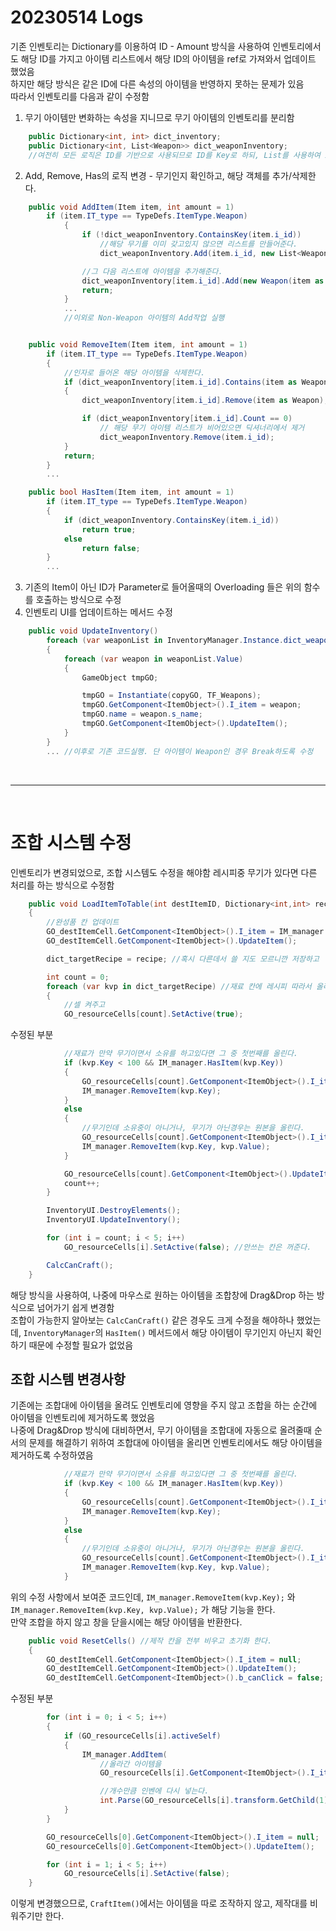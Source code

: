 # 20230514 Logs
기존 인벤토리는 Dictionary를 이용하여 ID - Amount 방식을 사용하여 인벤토리에서도 해당 ID를 가지고 아이템 리스트에서 해당 ID의 아이템을 ref로 가져와서 업데이트 했었음  
하지만 해당 방식은 같은 ID에 다른 속성의 아이템을 반영하지 못하는 문제가 있음  
따라서 인벤토리를 다음과 같이 수정함

1. 무기 아이템만 변화하는 속성을 지니므로 무기 아이템의 인벤토리를 분리함
```c#
    public Dictionary<int, int> dict_inventory;
    public Dictionary<int, List<Weapon>> dict_weaponInventory;
    //여전히 모든 로직은 ID를 기반으로 사용되므로 ID를 Key로 하되, List를 사용하여 Instance와 Amount를 동시에 저장한다.
```
2. Add, Remove, Has의 로직 변경 - 무기인지 확인하고, 해당 객체를 추가/삭제한다.
``` C#
    public void AddItem(Item item, int amount = 1)
        if (item.IT_type == TypeDefs.ItemType.Weapon)
            {
                if (!dict_weaponInventory.ContainsKey(item.i_id))
                    //해당 무기를 이미 갖고있지 않으면 리스트를 만들어준다.
                    dict_weaponInventory.Add(item.i_id, new List<Weapon>());

                //그 다음 리스트에 아이템을 추가해준다.
                dict_weaponInventory[item.i_id].Add(new Weapon(item as Weapon));
                return;
            }
            ...
            //이외로 Non-Weapon 아이템의 Add작업 실행


    public void RemoveItem(Item item, int amount = 1)
        if (item.IT_type == TypeDefs.ItemType.Weapon)
        {
            //인자로 들어온 해당 아이템을 삭제한다.
            if (dict_weaponInventory[item.i_id].Contains(item as Weapon))
            {
                dict_weaponInventory[item.i_id].Remove(item as Weapon);

                if (dict_weaponInventory[item.i_id].Count == 0)
                    // 해당 무기 아이템 리스트가 비어있으면 딕셔너리에서 제거
                    dict_weaponInventory.Remove(item.i_id); 
            }
            return;
        }
        ...

    public bool HasItem(Item item, int amount = 1)
        if (item.IT_type == TypeDefs.ItemType.Weapon)
        {
            if (dict_weaponInventory.ContainsKey(item.i_id))
                return true;
            else
                return false;
        }
        ...
```
3. 기존의 Item이 아닌 ID가 Parameter로 들어올때의 Overloading 들은 위의 함수를 호출하는 방식으로 수정
4. 인벤토리 UI를 업데이트하는 메서드 수정
```c#
    public void UpdateInventory()
        foreach (var weaponList in InventoryManager.Instance.dict_weaponInventory)
        {
            foreach (var weapon in weaponList.Value)
            {
                GameObject tmpGO;

                tmpGO = Instantiate(copyGO, TF_Weapons);
                tmpGO.GetComponent<ItemObject>().I_item = weapon;
                tmpGO.name = weapon.s_name;
                tmpGO.GetComponent<ItemObject>().UpdateItem();
            }
        }
        ... //이후로 기존 코드실행. 단 아이템이 Weapon인 경우 Break하도록 수정

```
<br>

--- 

<br>

# 조합 시스템 수정
인벤토리가 변경되었으로, 조합 시스템도 수정을 해야함 레시피중 무기가 있다면 다른 처리를 하는 방식으로 수정함
```c#
    public void LoadItemToTable(int destItemID, Dictionary<int,int> recipe) //레시피 클릭하면 위에 올리는 메서드
    {
        //완성품 칸 업데이트
        GO_destItemCell.GetComponent<ItemObject>().I_item = IM_manager.dict_items[destItemID];
        GO_destItemCell.GetComponent<ItemObject>().UpdateItem();

        dict_targetRecipe = recipe; //혹시 다른데서 쓸 지도 모르니깐 저장하고

        int count = 0;
        foreach (var kvp in dict_targetRecipe) //재료 칸에 레시피 따라서 올리고 업데이트
        {
            //셀 켜주고
            GO_resourceCells[count].SetActive(true); 
```
수정된 부분
```c#
            //재료가 만약 무기이면서 소유를 하고있다면 그 중 첫번째를 올린다.
            if (kvp.Key < 100 && IM_manager.HasItem(kvp.Key))
            {
                GO_resourceCells[count].GetComponent<ItemObject>().I_item = IM_manager.GetWeaponInstance(kvp.Key);
                IM_manager.RemoveItem(kvp.Key);
            }
            else
            {
                //무기인데 소유중이 아니거나, 무기가 아닌경우는 원본을 올린다.
                GO_resourceCells[count].GetComponent<ItemObject>().I_item = IM_manager.dict_items[kvp.Key];
                IM_manager.RemoveItem(kvp.Key, kvp.Value);
            }
```

```c#
            GO_resourceCells[count].GetComponent<ItemObject>().UpdateItem(kvp.Value);
            count++;
        }

        InventoryUI.DestroyElements();
        InventoryUI.UpdateInventory();

        for (int i = count; i < 5; i++)
            GO_resourceCells[i].SetActive(false); //안쓰는 칸은 꺼준다.

        CalcCanCraft();
    }
```

해당 방식을 사용하여, 나중에 마우스로 원하는 아이템을 조합창에 Drag&Drop 하는 방식으로 넘어가기 쉽게 변경함  
조합이 가능한지 알아보는 `CalcCanCraft()` 같은 경우도 크게 수정을 해야하나 했었는데, `InventoryManager`의 `HasItem()` 메서드에서 해당 아이템이 무기인지 아닌지 확인하기 때문에 수정할 필요가 없었음

## 조합 시스템 변경사항
기존에는 조합대에 아이템을 올려도 인벤토리에 영향을 주지 않고 조합을 하는 순간에 아이템을 인벤토리에 제거하도록 했었음  
나중에 Drag&Drop 방식에 대비하면서, 무기 아이템을 조합대에 자동으로 올려줄때 순서의 문제를 해결하기 위하여 조합대에 아이템을 올리면 인벤토리에서도 해당 아이템을 제거하도록 수정하였음
```c#
            //재료가 만약 무기이면서 소유를 하고있다면 그 중 첫번째를 올린다.
            if (kvp.Key < 100 && IM_manager.HasItem(kvp.Key))
            {
                GO_resourceCells[count].GetComponent<ItemObject>().I_item = IM_manager.GetWeaponInstance(kvp.Key);
                IM_manager.RemoveItem(kvp.Key);
            }
            else
            {
                //무기인데 소유중이 아니거나, 무기가 아닌경우는 원본을 올린다.
                GO_resourceCells[count].GetComponent<ItemObject>().I_item = IM_manager.dict_items[kvp.Key];
                IM_manager.RemoveItem(kvp.Key, kvp.Value);
            }
```
위의 수정 사항에서 보여준 코드인데, `IM_manager.RemoveItem(kvp.Key);` 와 `IM_manager.RemoveItem(kvp.Key, kvp.Value);` 가 해당 기능을 한다.  
만약 조합을 하지 않고 창을 닫을시에는 해당 아이템을 반환한다.  
```c#
    public void ResetCells() //제작 칸을 전부 비우고 초기화 한다.
    {
        GO_destItemCell.GetComponent<ItemObject>().I_item = null;
        GO_destItemCell.GetComponent<ItemObject>().UpdateItem();
        GO_destItemCell.GetComponent<ItemObject>().b_canClick = false;
```
수정된 부분
```c#
        for (int i = 0; i < 5; i++)
        {
            if (GO_resourceCells[i].activeSelf)
            {
                IM_manager.AddItem(
                    //올라간 아이템을
                    GO_resourceCells[i].GetComponent<ItemObject>().I_item, 

                    //개수만큼 인벤에 다시 넣는다.
                    int.Parse(GO_resourceCells[i].transform.GetChild(1).GetComponent<TMP_Text>().text));
            }
        }
```
```c#
        GO_resourceCells[0].GetComponent<ItemObject>().I_item = null;
        GO_resourceCells[0].GetComponent<ItemObject>().UpdateItem();

        for (int i = 1; i < 5; i++)
            GO_resourceCells[i].SetActive(false);
    }
```
이렇게 변경했으므로, `CraftItem()`에서는 아이템을 따로 조작하지 않고, 제작대를 비워주기만 한다.